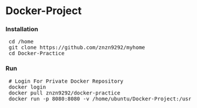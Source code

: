 # Docker-Project

### Installation
<pre>
 cd /home
 git clone https://github.com/znzn9292/myhome
 cd Docker-Practice
</pre>

### Run
<pre>
 # Login For Private Docker Repository
 docker login
 docker pull znzn9292/docker-practice
 docker run -p 8080:8080 -v /home/ubuntu/Docker-Project:/usr/local/tomcat/webapps znzn9292/docker-practice
</pre>
